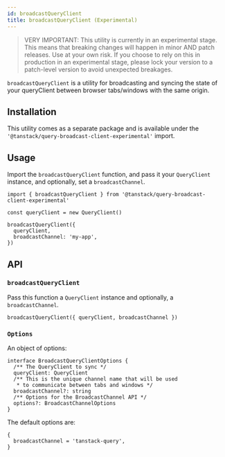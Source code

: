 ```yaml
---
id: broadcastQueryClient
title: broadcastQueryClient (Experimental)
---
```


> VERY IMPORTANT: This utility is currently in an experimental stage. This means that breaking changes will happen in minor AND patch releases. Use at your own risk. If you choose to rely on this in production in an experimental stage, please lock your version to a patch-level version to avoid unexpected breakages.

`broadcastQueryClient` is a utility for broadcasting and syncing the state of your queryClient between browser tabs/windows with the same origin.

## Installation

This utility comes as a separate package and is available under the `'@tanstack/query-broadcast-client-experimental'` import.

## Usage

Import the `broadcastQueryClient` function, and pass it your `QueryClient` instance, and optionally, set a `broadcastChannel`.

```tsx
import { broadcastQueryClient } from '@tanstack/query-broadcast-client-experimental'

const queryClient = new QueryClient()

broadcastQueryClient({
  queryClient,
  broadcastChannel: 'my-app',
})
```

## API

### `broadcastQueryClient`

Pass this function a `QueryClient` instance and optionally, a `broadcastChannel`.

```tsx
broadcastQueryClient({ queryClient, broadcastChannel })
```

### `Options`

An object of options:

```tsx
interface BroadcastQueryClientOptions {
  /** The QueryClient to sync */
  queryClient: QueryClient
  /** This is the unique channel name that will be used
   * to communicate between tabs and windows */
  broadcastChannel?: string
  /** Options for the BroadcastChannel API */
  options?: BroadcastChannelOptions
}
```

The default options are:

```tsx
{
  broadcastChannel = 'tanstack-query',
}
```
